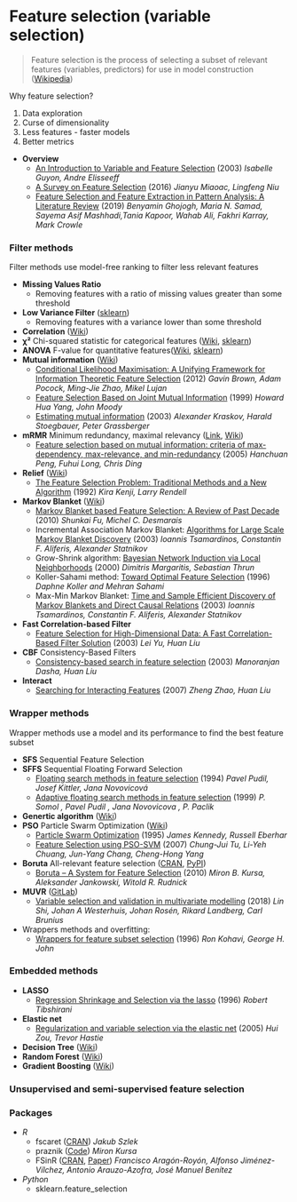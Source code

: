 # Feature selection (variable selection)
> Feature selection is the process of selecting a subset of relevant features (variables, predictors) for use in model construction ([Wikipedia](https://en.wikipedia.org/wiki/Feature_selection))

Why feature selection?
1. Data exploration
2. Curse of dimensionality
3. Less features - faster models
4. Better metrics

- **Overview**
  - [An Introduction to Variable and Feature Selection](http://jmlr.csail.mit.edu/papers/volume3/guyon03a/guyon03a.pdf) (2003) *Isabelle Guyon, Andre Elisseeff*
  - [A Survey on Feature Selection](https://www.sciencedirect.com/science/article/pii/S1877050916313047) (2016) *Jianyu Miaoac, Lingfeng Niu*
  - [Feature Selection and Feature Extraction in Pattern Analysis: A Literature Review](https://arxiv.org/pdf/1905.02845.pdf) (2019) *Benyamin Ghojogh, Maria N. Samad, Sayema Asif Mashhadi,Tania Kapoor, Wahab Ali, Fakhri Karray, Mark Crowle*

### Filter methods
Filter methods use model-free ranking to filter less relevant features
- **Missing Values Ratio**
  - Removing features with a ratio of missing values greater than some threshold
- **Low Variance Filter** ([sklearn](https://scikit-learn.org/stable/modules/feature_selection.html#removing-features-with-low-variance))
  - Removing features with a variance lower than some threshold
- **Correlation** ([Wiki](https://en.wikipedia.org/wiki/Correlation_and_dependence))
- **χ²** Chi-squared statistic for categorical features ([Wiki](https://en.wikipedia.org/wiki/Chi-squared_test), [sklearn](https://scikit-learn.org/stable/modules/generated/sklearn.feature_selection.chi2.html))
- **ANOVA** F-value for quantitative features([Wiki](https://en.wikipedia.org/wiki/Analysis_of_variance), [sklearn](https://scikit-learn.org/stable/modules/generated/sklearn.feature_selection.f_classif.html))
- **Mutual information** ([Wiki](https://en.wikipedia.org/wiki/Mutual_information))
  - [Conditional Likelihood Maximisation: A Unifying Framework for Information Theoretic Feature Selection](http://jmlr.csail.mit.edu/papers/volume13/brown12a/brown12a.pdf) (2012) *Gavin Brown, Adam Pocock, Ming-Jie Zhao, Mikel Lujan*
  - [Feature Selection Based on Joint Mutual Information](https://citeseerx.ist.psu.edu/viewdoc/summary?doi=10.1.1.41.4424) (1999) *Howard Hua Yang, John Moody*
  - [Estimating mutual information](https://arxiv.org/pdf/cond-mat/0305641.pdf) (2003) *Alexander Kraskov, Harald Stoegbauer, Peter Grassberger*
- **mRMR** Minimum redundancy, maximal relevancy ([Link](http://home.penglab.com/proj/mRMR/), [Wiki](https://en.wikipedia.org/wiki/Minimum_redundancy_feature_selection))
  - [Feature selection based on mutual information: criteria of max-dependency, max-relevance, and min-redundancy](http://home.penglab.com/papersall/docpdf/2005_TPAMI_FeaSel.pdf) (2005) *Hanchuan Peng, Fuhui Long, Chris Ding*
- **Relief** ([Wiki](https://en.wikipedia.org/wiki/Relief_(feature_selection)))
  - [The Feature Selection Problem: Traditional Methods and a New Algorithm](https://www.aaai.org/Papers/AAAI/1992/AAAI92-020.pdf) (1992) *Kira Kenji, Larry Rendell*
- **Markov Blanket** ([Wiki](https://en.wikipedia.org/wiki/Markov_blanket))
  - [Markov Blanket based Feature Selection: A Review of Past Decade](http://www.iaeng.org/publication/WCE2010/WCE2010_pp321-328.pdf) (2010) *Shunkai Fu, Michel C. Desmarais*
  - Incremental Association Markov Blanket: [Algorithms for Large Scale Markov Blanket Discovery](https://www.aaai.org/Papers/FLAIRS/2003/Flairs03-073.pdf) (2003) *Ioannis Tsamardinos, Constantin F. Aliferis, Alexander Statnikov*
  - Grow-Shrink algorithm: [Bayesian Network Induction via Local Neighborhoods](http://robots.stanford.edu/papers/Margaritis99a.pdf) (2000) *Dimitris Margaritis, Sebastian Thrun*
  - Koller-Sahami method: [Toward Optimal Feature Selection](http://ilpubs.stanford.edu:8090/208/1/1996-77.pdf) (1996) *Daphne Koller and Mehran Sahami*
  - Max-Min Markov Blanket: [Time and Sample Efficient Discovery of Markov Blankets and Direct Causal Relations](https://dl.acm.org/doi/10.1145/956750.956838) (2003) *Ioannis Tsamardinos, Constantin F. Aliferis, Alexander Statnikov*
- **Fast Correlation-based Filter**
  - [Feature Selection for High-Dimensional Data: A Fast Correlation-Based Filter Solution](https://www.public.asu.edu/~huanliu/papers/icml03.pdf) (2003) *Lei Yu, Huan Liu*
- **CBF** Consistency-Based Filters
  - [Consistency-based search in feature selection](https://www.public.asu.edu/~huanliu/papers/aij03.pdf) (2003) *Manoranjan Dasha, Huan Liu*
- **Interact**
  - [Searching for Interacting Features](https://www.public.asu.edu/~huanliu/papers/ijcai07.pdf) (2007) *Zheng Zhao, Huan Liu*

### Wrapper methods
Wrapper methods use a model and its performance to find the best feature subset
- **SFS** Sequential Feature Selection
- **SFFS** Sequential Floating Forward Selection
  - [Floating search methods in feature selection](https://www.academia.edu/15425286/Floating_search_methods_in_feature_selection) (1994) *Pavel Pudil, Josef Kittler, Jana Novovicová*
  - [Adaptive floating search methods in feature selection](https://citeseerx.ist.psu.edu/viewdoc/summary?doi=10.1.1.11.5032) (1999) *P. Somol , Pavel Pudil , Jana Novovicova , P. Paclik*
- **Genertic algorithm** ([Wiki](https://en.wikipedia.org/wiki/Genetic_algorithm))
- **PSO** Particle Swarm Optimization ([Wiki](https://en.wikipedia.org/wiki/Particle_swarm_optimization))
  - [Particle Swarm Optimization](https://www.cs.tufts.edu/comp/150GA/homeworks/hw3/_reading6%201995%20particle%20swarming.pdf) (1995) *James Kennedy, Russell Eberhar*
  - [Feature Selection using PSO-SVM](http://www.iaeng.org/IJCS/issues_v33/issue_1/IJCS_33_1_18.pdf) (2007) *Chung-Jui Tu, Li-Yeh Chuang, Jun-Yang Chang, Cheng-Hong Yang*
- **Boruta** All-relevant feature selection ([CRAN](https://cran.r-project.org/web/packages/Boruta/), [PyPI](https://pypi.org/project/Boruta/))
  - [Boruta – A System for Feature Selection](https://www.mimuw.edu.pl/~ajank/papers/Kursa2010.pdf) (2010) *Miron B. Kursa,  Aleksander Jankowski,  Witold R. Rudnick*
- **MUVR** ([GitLab](https://gitlab.com/CarlBrunius/MUVR))
  - [Variable selection and validation in multivariate modelling](https://academic.oup.com/bioinformatics/article/35/6/972/5085367) (2018) *Lin Shi, Johan A Westerhuis, Johan Rosén, Rikard Landberg, Carl Brunius*
- Wrappers methods and overfitting:
  - [Wrappers for feature subset selection](http://machine-learning.martinsewell.com/feature-selection/KohaviJohn1997.pdf) (1996) *Ron Kohavi, George H. John*

### Embedded methods
- **LASSO**
  - [Regression Shrinkage and Selection via the lasso](https://statweb.stanford.edu/~tibs/lasso/lasso.pdf) (1996) *Robert Tibshirani*
- **Elastic net**
  - [Regularization and variable selection via the elastic net](https://web.stanford.edu/~hastie/Papers/B67.2%20(2005)%20301-320%20Zou%20&%20Hastie.pdf) (2005) *Hui Zou, Trevor Hastie*
- **Decision Tree** ([Wiki](https://en.wikipedia.org/wiki/Decision_tree))
- **Random Forest** ([Wiki](https://en.wikipedia.org/wiki/Random_forest))
- **Gradient Boosting** ([Wiki](https://en.wikipedia.org/wiki/Gradient_boosting))

### Unsupervised and semi-supervised feature selection

### Packages
- *R*
  - fscaret ([CRAN](https://cran.r-project.org/web/packages/fscaret/)) *Jakub Szlek*
  - praznik ([Code](https://gitlab.com/mbq/praznik)) *Miron Kursa*
  - FSinR ([CRAN](https://cran.r-project.org/web/packages/FSinR/), [Paper](https://arxiv.org/pdf/2002.10330.pdf)) *Francisco Aragón-Royón, Alfonso Jiménez-Vílchez, Antonio Arauzo-Azofra, José Manuel Benítez*
- *Python*
  - sklearn.feature_selection

